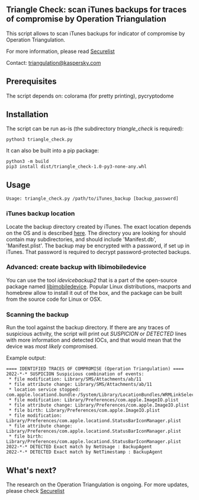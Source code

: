 ## Triangle Check: scan iTunes backups for traces of compromise by Operation Triangulation

This script allows to scan iTunes backups for indicator of compromise by Operation Triangulation.

For more information, please read [Securelist](https://securelist.com/trng-2023/)

Contact: [triangulation@kaspersky.com](mailto:triangulation@kaspersky.com)

## Prerequisites

The script depends on: colorama (for pretty printing), pycryptodome

## Installation

The script can be run as-is (the subdirectory *triangle_check* is required):

```
python3 triangle_check.py 
```

It can also be built into a pip package:

```
python3 -m build
pip3 install dist/triangle_check-1.0-py3-none-any.whl

```


## Usage

```
Usage: triangle_check.py /path/to/iTunes_backup [backup_password]
```

### iTunes backup location

Locate the backup directory created by iTunes. The exact location depends on the OS and is described [here](https://support.apple.com/en-us/HT204215).
The directory you are looking for should contain may subdirectories, and should include 'Manifest.db', 'Manifest.plist'. The backup may be encrypted
with a password, if set up in iTunes. That password is required to decrypt password-protected backups.

### Advanced: create backup with libimobiledevice

You can use the tool *idevicebackup2* that is a part of the open-source package named [libimobiledevice](https://libimobiledevice.org/). Popular Linux 
distributions, macports and homebrew allow to install it out of the box, and the package can be built from the source code for Linux or OSX. 

### Scanning the backup

Run the tool against the backup directory. If there are any traces of suspicious activity, the script will print out *SUSPICION* or *DETECTED* lines with
more information and detected IOCs, and that would mean that the device was *most likely* compromised.

Example output:

```
==== IDENTIFIED TRACES OF COMPROMISE (Operation Triangulation) ====
2022-*-* SUSPICION Suspicious combination of events: 
 * file modification: Library/SMS/Attachments/ab/11
 * file attribute change: Library/SMS/Attachments/ab/11
 * location service stopped: com.apple.locationd.bundle-/System/Library/LocationBundles/WRMLinkSelection.bundle
 * file modification: Library/Preferences/com.apple.ImageIO.plist
 * file attribute change: Library/Preferences/com.apple.ImageIO.plist
 * file birth: Library/Preferences/com.apple.ImageIO.plist
 * file modification: Library/Preferences/com.apple.locationd.StatusBarIconManager.plist
 * file attribute change: Library/Preferences/com.apple.locationd.StatusBarIconManager.plist
 * file birth: Library/Preferences/com.apple.locationd.StatusBarIconManager.plist
2022-*-* DETECTED Exact match by NetUsage : BackupAgent
2022-*-* DETECTED Exact match by NetTimestamp : BackupAgent
```

## What's next?

The research on the Operation Triangulation is ongoing. For more updates, please check [Securelist](https://securelist.ru/trng-2023/)
